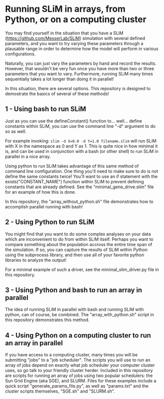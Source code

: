 # Running SLiM in arrays, from Python, or on a computing cluster

You may find yourself in the situation that you have a SLiM (https://github.com/MesserLab/SLiM) simulation with several defined parameters, and you want to try varying these parameters through a plausable range in order to determine how the model will perform in various configurations.

Naturally, you can just vary the parameters by hand and record the results. However, that wouldn't be very fun once you have more than two or three parameters that you want to vary. Furthermore, running SLiM many times sequentially takes a lot longer than doing it in parallel!

In this situation, there are several options. This repository is designed to demostrate the basics of several of these methods!

## 1 - Using bash to run SLiM

Just as you can use the defineConstant() function to... well... define constants within SLiM, you can use the command line "-d" argument to do so as well.

For example invoking: ``slim -d X=0.0 -d Y=1.0 filename.slim`` will run SLiM with X in the namespace as 0 and Y as 1. This is quite nice in how minimal it is, and can be used in conjunction with a bash (or other shell) to run SLiM in parallel in a nice array.

Using python to run SLiM takes advantage of this same method of command line configuration. One thing you'll need to make sure to do is not define the same constants twice! You'll want to use an if statement with the exists("CONSTANT_NAME") function within SLiM to prevent defining constants that are already defined. See the "minimal_gene_drive.slim" file for an example of how this is done.

In this repository, the "array_without_python.sh" file demonstrates how to accomplish parallel running with bash!

## 2 - Using Python to run SLiM

You might find that you want to do some complex analyses on your data which are inconvenient to do from within SLiM itself. Perhaps you want to compare something about the population accross the entire time span of the simulation. If so, you can capture the results of SLiM within Python using the subprocess library, and then use all of your favorite python libraries to analyze the output!

For a minimal example of such a driver, see the minimal_slim_driver.py file in this repository.

## 3 - Using Python and bash to run an array in parallel

The idea of running SLiM in parallel with bash and running SLiM with python, can of course, be combined. The "array_with_python.sh" script in this repository demonstrates this method.

## 4 - Using Python on a computing cluster to run an array in parallel

If you have access to a computing cluster, many times you will be submitting "jobs" to a "job scheduler". The scripts you will use to run an array of jobs depend on exactly what job scheduler your computer cluster uses, so go talk to your friendly cluster herder. Included in this repository are scripts for running an array of jobs using two popular schedulers: the Sun Grid Engine (aka SGE), and SLURM. Files for these examples include a quick script "generate_params_file.py", as well as "params.txt" and the cluster scripts themselves, "SGE.sh" and "SLURM.sh".

